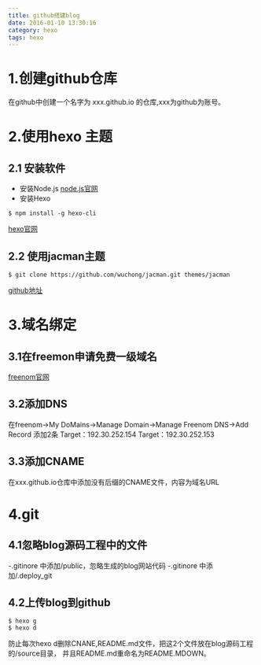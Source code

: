 ```yaml
---
title: github搭建blog
date: 2016-01-10 13:30:16
category: hexo
tags: hexo
---
```

# 1.创建github仓库
在github中创建一个名字为 xxx.github.io 的仓库,xxx为github为账号。
# 2.使用hexo 主题
## 2.1 安装软件
- 安装Node.js
[node.js官网](https://nodejs.org/en/)
- 安装Hexo
```
$ npm install -g hexo-cli
```
  [hexo官网](https://hexo.io/zh-cn/)
## 2.2 使用jacman主题
```
$ git clone https://github.com/wuchong/jacman.git themes/jacman
```
[github地址](https://github.com/wuchong/jacman)
# 3.域名绑定
## 3.1在freemon申请免费一级域名
[freenom官网](http://www.freenom.com/)
## 3.2添加DNS
在freenom->My DoMains->Manage Domain->Manage Freenom DNS->Add Record 添加2条
	Target：192.30.252.154
	Target：192.30.252.153
## 3.3添加CNAME
在xxx.github.io仓库中添加没有后缀的CNAME文件，内容为域名URL
# 4.git
## 4.1忽略blog源码工程中的文件
 -.gitinore 中添加/public，忽略生成的blog网站代码
 -.gitinore 中添加/.deploy_git
## 4.2上传blog到github
 ```
 $ hexo g
 $ hexo d
 ```
防止每次hexo d删除CNANE,README.md文件，把这2个文件放在blog源码工程的/source目录，
并且README.md重命名为README.MDOWN。





